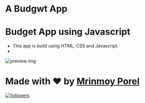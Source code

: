 # A Budgwt App
# Budget App using Javascript

- This app is build using HTML, CSS and Javascript.
- 


![preview img](/preview.png)


#  Made with ❤️ by <a href="https://www.linkedin.com/in/mrinnnmoy/" target="_blank">Mrinmoy Porel</a>
 <a href="https://github.com/mrinnnmoy?tab=followers">
    <img alt="followers" title="Follow me on Github" src="https://custom-icon-badges.herokuapp.com/github/followers/mrinnnmoy?color=236ad3&labelColor=1155ba&style=for-the-badge&logo=person-add&label=Follow&logoColor=white"/></a>
